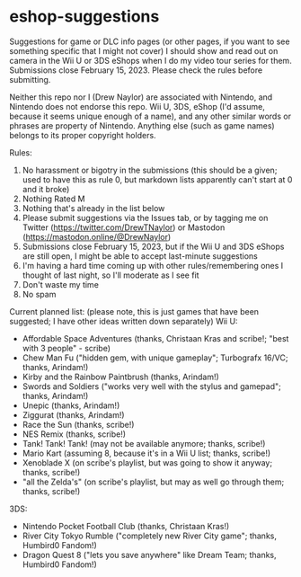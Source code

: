 # eshop-suggestions
Suggestions for game or DLC info pages (or other pages, if you want to see something specific that I might not cover) I should show and read out on camera in the Wii U or 3DS eShops when I do my video tour series for them. Submissions close February 15, 2023. Please check the rules before submitting.

Neither this repo nor I (Drew Naylor) are associated with Nintendo, and Nintendo does not endorse this repo. Wii U, 3DS, eShop (I'd assume, because it seems unique enough of a name), and any other similar words or phrases are property of Nintendo. Anything else (such as game names) belongs to its proper copyright holders.

Rules:
1. No harassment or bigotry in the submissions (this should be a given; used to have this as rule 0, but markdown lists apparently can't start at 0 and it broke)
2. Nothing Rated M
3. Nothing that's already in the list below
4. Please submit suggestions via the Issues tab, or by tagging me on Twitter (https://twitter.com/DrewTNaylor) or Mastodon (https://mastodon.online/@DrewNaylor)
5. Submissions close February 15, 2023, but if the Wii U and 3DS eShops are still open, I might be able to accept last-minute suggestions
6. I'm having a hard time coming up with other rules/remembering ones I thought of last night, so I'll moderate as I see fit
7. Don't waste my time
8. No spam

Current planned list:
(please note, this is just games that have been suggested; I have other ideas written down separately)
Wii U:
- Affordable Space Adventures (thanks, Christaan Kras and scribe!; "best with 3 people" - scribe)
- Chew Man Fu ("hidden gem, with unique gameplay"; Turbografx 16/VC; thanks, Arindam!)
- Kirby and the Rainbow Paintbrush (thanks, Arindam!)
- Swords and Soldiers ("works very well with the stylus and gamepad"; thanks, Arindam!)
- Unepic (thanks, Arindam!)
- Ziggurat (thanks, Arindam!)
- Race the Sun (thanks, scribe!)
- NES Remix (thanks, scribe!)
- Tank! Tank! Tank! (may not be available anymore; thanks, scribe!)
- Mario Kart (assuming 8, because it's in a Wii U list; thanks, scribe!)
- Xenoblade X (on scribe's playlist, but was going to show it anyway; thanks, scribe!)
- "all the Zelda's" (on scribe's playlist, but may as well go through them; thanks, scribe!)

3DS:
- Nintendo Pocket Football Club (thanks, Christaan Kras!)
- River City Tokyo Rumble ("completely new River City game"; thanks, Humbird0 Fandom!)
- Dragon Quest 8 ("lets you save anywhere" like Dream Team; thanks, Humbird0 Fandom!)
